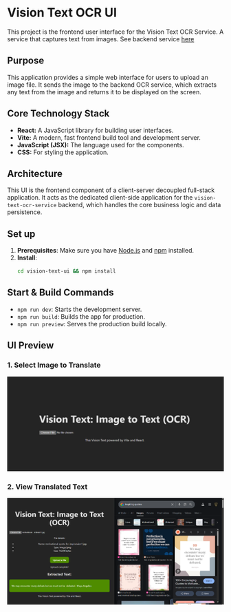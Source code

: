 # Vision Text OCR UI

This project is the frontend user interface for the Vision Text OCR Service. A 
service that captures text from images. See backend service [here](https://github.com/hartake/vision-text-ocr-service)

## Purpose

This application provides a simple web interface for users to upload an image file. It sends the image to the backend OCR service, which extracts any text from the image and returns it to be displayed on the screen.

## Core Technology Stack

- **React:** A JavaScript library for building user interfaces.
- **Vite:** A modern, fast frontend build tool and development server.
- **JavaScript (JSX):** The language used for the components.
- **CSS:** For styling the application.

## Architecture

This UI is the frontend component of a client-server decoupled full-stack application. It acts as the dedicated client-side application for the `vision-text-ocr-service` backend, which handles the core business logic and data persistence. 

## Set up

1.  **Prerequisites**: Make sure you have [Node.js](https://nodejs.org/) and [npm](https://www.npmjs.com/) installed.
2.  **Install**:
    ```sh
    cd vision-text-ui && npm install
    ```

## Start & Build Commands

-   `npm run dev`: Starts the development server.
-   `npm run build`: Builds the app for production.
-   `npm run preview`: Serves the production build locally.

## UI Preview

### 1. Select Image to Translate

![Initial UI to select an image](preview/VT-demo-0.png)

### 2. View Translated Text

![UI showing extracted text from image](preview/VT-demo.png)
